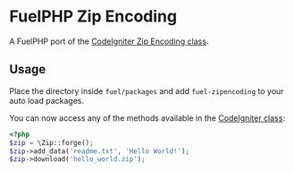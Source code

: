# FuelPHP Zip Encoding

A FuelPHP port of the [CodeIgniter Zip Encoding class](http://codeigniter.com/user_guide/libraries/zip.html).

## Usage

Place the directory inside `fuel/packages` and add `fuel-zipencoding` to your auto load packages.

You can now access any of the methods available in the [CodeIgniter class](http://codeigniter.com/user_guide/libraries/zip.html):

```php
<?php
$zip = \Zip::forge();
$zip->add_data('readme.txt', 'Hello World!');
$zip->download('hello_world.zip');
```
